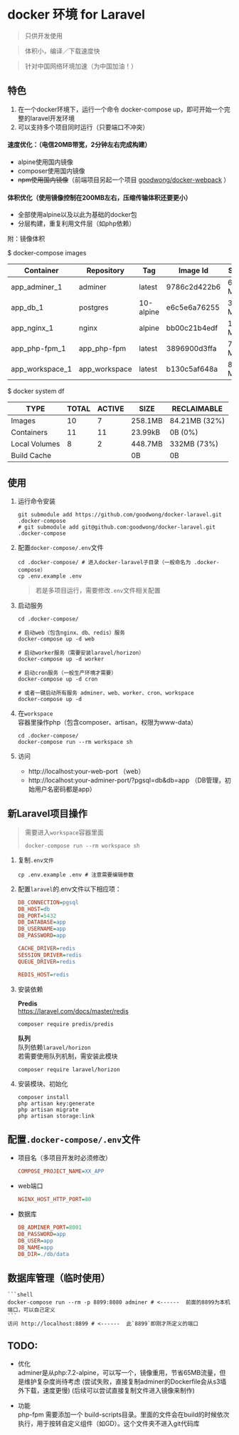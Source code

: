 
# docker 环境 for Laravel

> 只供开发使用

> 体积小，编译／下载速度快

> 针对中国网络环境加速（为中国加油！）


## 特色
1. 在一个docker环境下，运行一个命令 docker-compose up，即可开始一个完整的laravel开发环境
2. 可以支持多个项目同时运行（只要端口不冲突）


#### 速度优化：（电信20MB带宽，2分钟左右完成构建）
- alpine使用国内镜像
- composer使用国内镜像
- ~~npm使用国内镜像~~（前端项目另起一个项目 [goodwong/docker-webpack](https://github.com/goodwong/docker-webpack) ）


#### 体积优化（使用镜像控制在200MB左右，压缩传输体积还要更小）
- 全部使用alpine以及以此为基础的docker包
- 分层构建，重复利用文件层（如php依赖）

附：镜像体积

$ docker-compose images

Container       |  Repository    |     Tag    |    Image Id   |   Size  
----------------|----------------|------------|---------------|---------
app_adminer_1   |  adminer       |  latest    |  9786c2d422b6 |  62.6 MB
app_db_1        |  postgres      |  10-alpine |  e6c5e6a76255 |  36.4 MB
app_nginx_1     |  nginx         |  alpine    |  bb00c21b4edf |  16 MB  
app_php-fpm_1   |  app_php-fpm   |  latest    |  3896900d3ffa |  77.9 MB
app_workspace_1 |  app_workspace |  latest    |  b130c5af648a |  80.3 MB

$ docker system df

TYPE          | TOTAL | ACTIVE | SIZE    | RECLAIMABLE
--------------|-------|--------|---------|---------------
Images        | 10    | 7      | 258.1MB | 84.21MB (32%)
Containers    | 11    | 11     | 23.99kB | 0B (0%)
Local Volumes | 8     | 2      | 448.7MB | 332MB (73%)
Build Cache   |       |        | 0B      | 0B



## 使用

1. 运行命令安装
    ```shell
    git submodule add https://github.com/goodwong/docker-laravel.git .docker-compose
    # git submodule add git@github.com:goodwong/docker-laravel.git .docker-compose
    ```

2. 配置`docker-compose/.env`文件
    ```shell
    cd .docker-compose/ # 进入docker-laravel子目录（一般命名为 .docker-compose）
    cp .env.example .env
    ```
    > 若是多项目运行，需要修改`.env`文件相关配置


3. 启动服务
    ```shell
    cd .docker-compose/

    # 启动web（包含nginx、db、redis）服务
    docker-compose up -d web

    # 启动worker服务（需要安装laravel/horizon）
    docker-compose up -d worker

    # 启动cron服务（一般生产环境才需要）
    docker-compose up -d cron

    # 或者一键启动所有服务 adminer、web、worker、cron、workspace
    docker-compose up -d
    ```


4. 在`workspace`容器里操作php（包含composer、artisan，权限为www-data）
    ```shell
    cd .docker-compose/
    docker-compose run --rm workspace sh
    ```


5. 访问
    - http://localhost:your-web-port （web）
    - http://localhost:your-adminer-port/?pgsql=db&db=app （DB管理，初始用户名密码都是app）



## 新Laravel项目操作
> 需要进入`workspace`容器里面
> ```shell
> docker-compose run --rm workspace sh
> ```

1. 复制`.env文件`
    ```shell
    cp .env.example .env # 注意需要编辑参数
    ```

2. 配置`laravel`的.env文件以下相应项：
    ```ini
    DB_CONNECTION=pgsql
    DB_HOST=db
    DB_PORT=5432
    DB_DATABASE=app
    DB_USERNAME=app
    DB_PASSWORD=app

    CACHE_DRIVER=redis
    SESSION_DRIVER=redis
    QUEUE_DRIVER=redis

    REDIS_HOST=redis
    ```

3. 安装依赖  

    **Predis**  
    https://laravel.com/docs/master/redis  

    ```shell
    composer require predis/predis
    ```

    **队列**  
    队列依赖`laravel/horizon`  
    若需要使用队列机制，需安装此模块
    ```shell
    composer require laravel/horizon
    ```

4. 安装模块、初始化
    ```shell
    composer install
    php artisan key:generate
    php artisan migrate
    php artisan storage:link
    ```


## 配置`.docker-compose/.env`文件

- 项目名（多项目开发时必须修改）
    ```ini
    COMPOSE_PROJECT_NAME=XX_APP
    ```

- web端口
    ```ini
    NGINX_HOST_HTTP_PORT=80
    ```


- 数据库
    ```ini
    DB_ADMINER_PORT=8001
    DB_PASSWORD=app
    DB_USER=app
    DB_NAME=app
    DB_DIR=./db/data
    ```


## 数据库管理（临时使用）
    ```shell
    docker-compose run --rm -p 8899:8080 adminer # <------  前面的8899为本机端口，可以自己定义
    ```
    访问 http://localhost:8899 # <------  此`8899`即刚才所定义的端口


## TODO:

- 优化  
    adminer是从php:7.2-alpine，可以写一个，镜像重用，节省65MB流量，但是维护复杂度尚待考虑
    (尝试失败，直接复制adminer的Dockerfile会从s3墙外下载，速度更慢)
    (后续可以尝试直接复制文件进入镜像来制作)

- 功能  
    php-fpm 需要添加一个 build-scripts目录。里面的文件会在build的时候依次执行，用于按转自定义组件（如GD）。这个文件夹不进入git代码库
